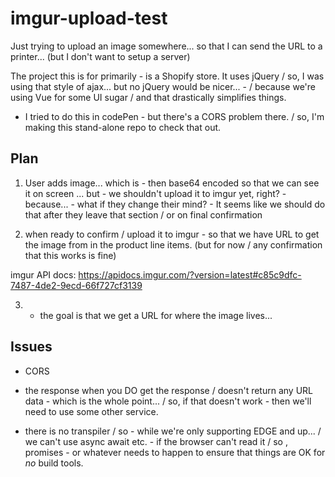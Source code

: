 # imgur-upload-test

Just trying to upload an image somewhere... so that I can send the URL to a printer... (but I don't want to setup a server)

The project this is for primarily - is a Shopify store. It uses jQuery / so, I was using that style of ajax... but no jQuery would be nicer... - / because we're using Vue for some UI sugar / and that drastically simplifies things.

- I tried to do this in codePen - but there's a CORS problem there. / so, I'm making this stand-alone repo to check that out.

## Plan

1. User adds image... which is - then base64 encoded so that we can see it on screen
... but - we shouldn't upload it to imgur yet, right? - because... - what if they change their mind? - It seems like we should do that after they leave that section / or on final confirmation

2. when ready to confirm / upload it to imgur - so that we have URL to get the image from in the product line items. (but for now / any confirmation that this works is fine)

imgur API docs: https://apidocs.imgur.com/?version=latest#c85c9dfc-7487-4de2-9ecd-66f727cf3139

3. - the goal is that we get a URL for where the image lives...

## Issues

* CORS

* the response when you DO get the response / doesn't return any URL data - which is the whole point...  / so, if that doesn't work - then we'll need to use some other service.

* there is no transpiler / so - while we're only supporting EDGE and up... / we can't use async await etc. - if the browser can't read it / so , promises - or whatever needs to happen to ensure that things are OK for _no_ build tools.
